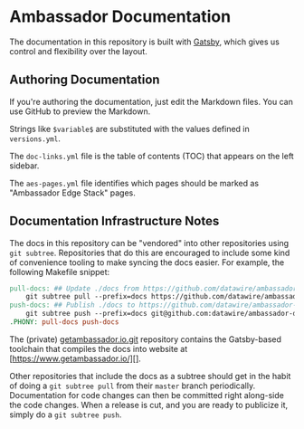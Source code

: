 
# Ambassador Documentation

The documentation in this repository is built with [Gatsby](https://www.gatsbyjs.com/), which gives us control and flexibility over the layout.

## Authoring Documentation

If you're authoring the documentation, just edit the Markdown files. You can use GitHub to preview the Markdown.

Strings like `$variable$` are substituted with the values defined in `versions.yml`.

The `doc-links.yml` file is the table of contents (TOC) that appears on the left sidebar.

The `aes-pages.yml` file identifies which pages should be marked as "Ambassador Edge Stack" pages.

## Documentation Infrastructure Notes

The docs in this repository can be "vendored" into other repositories using `git subtree`.
Repositories that do this are encouraged to include some kind of convenience tooling to make syncing the docs easier.  For example, the
following Makefile snippet:

```Makefile
pull-docs: ## Update ./docs from https://github.com/datawire/ambassador-docs
	git subtree pull --prefix=docs https://github.com/datawire/ambassador-docs.git master
push-docs: ## Publish ./docs to https://github.com/datawire/ambassador-docs
	git subtree push --prefix=docs git@github.com:datawire/ambassador-docs.git master
.PHONY: pull-docs push-docs
```

The (private) [getambassador.io.git][] repository contains the Gatsby-based toolchain that compiles the docs into website at [https://www.getambassador.io/][].

Other repositories that include the docs as a subtree should get in the habit of doing a `git subtree pull` from their `master` branch
periodically.  Documentation for code changes can then be committed right along-side the code changes.  When a release is cut, and you are
ready to publicize it, simply do a `git subtree push`.

[ambassador-docs.git]: https://github.com/datawire/ambassador-docs
[getambassador.io.git]: https://github.com/datawire/getambassador.io
[https://www.getambassador.io/]: https://www.getambassador.io/